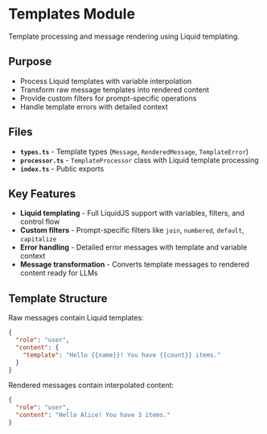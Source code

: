 # Templates Module

Template processing and message rendering using Liquid templating.

## Purpose

- Process Liquid templates with variable interpolation
- Transform raw message templates into rendered content
- Provide custom filters for prompt-specific operations
- Handle template errors with detailed context

## Files

- **`types.ts`** - Template types (`Message`, `RenderedMessage`, `TemplateError`)
- **`processor.ts`** - `TemplateProcessor` class with Liquid template processing
- **`index.ts`** - Public exports

## Key Features

- **Liquid templating** - Full LiquidJS support with variables, filters, and control flow
- **Custom filters** - Prompt-specific filters like `join`, `numbered`, `default`, `capitalize`
- **Error handling** - Detailed error messages with template and variable context
- **Message transformation** - Converts template messages to rendered content ready for LLMs

## Template Structure

Raw messages contain Liquid templates:
```json
{
  "role": "user",
  "content": {
    "template": "Hello {{name}}! You have {{count}} items."
  }
}
```

Rendered messages contain interpolated content:
```json
{
  "role": "user", 
  "content": "Hello Alice! You have 3 items."
}
```
